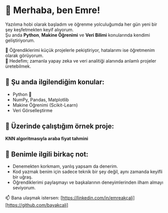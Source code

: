 # 👋 Merhaba, ben Emre!

Yazılıma hobi olarak başladım ve öğrenme yolculuğumda her gün yeni bir şey keşfetmekten keyif alıyorum.  
Şu anda **Python**, **Makine Öğrenimi** ve **Veri Bilimi** konularında kendimi geliştiriyorum.  

🧠 Öğrendiklerimi küçük projelerle pekiştiriyor, hatalarımı ise öğretmenim olarak görüyorum.  
🚀 Hedefim; zamanla yapay zeka ve veri analitiği alanında anlamlı projeler üretebilmek.  

## 🔧 Şu anda ilgilendiğim konular:
- Python 🐍  
- NumPy, Pandas, Matplotlib  
- Makine Öğrenimi (Scikit-Learn)  
- Veri Görselleştirme  

## 📂 Üzerinde çalıştığım örnek proje:
**KNN algoritmasıyla araba fiyat tahmini**

## 💬 Benimle ilgili birkaç not:
- Denemekten korkmam, yanlış yapsam da denerim.  
- Kod yazmak benim için sadece teknik bir şey değil, aynı zamanda keyifli bir uğraş.  
- Öğrendiklerimi paylaşmayı ve başkalarının deneyimlerinden ilham almayı seviyorum.

📫 Bana ulaşmak istersen: [https://linkedin.com/in/emreakçali][https://github.com/bayakcali]
